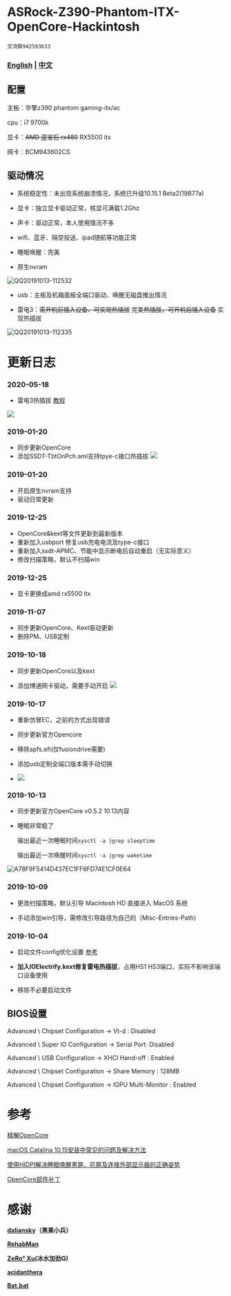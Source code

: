 # ASRock-Z390-Phantom-ITX-OpenCore-Hackintosh
`交流群942593633`
### [English](README.md) | [中文](README-zh.md)

## 配置

主板：华擎z390 phantom gaming-itx/ac

cpu：i7 9700k

显卡：~~AMD 蓝宝石 rx480~~ RX5500 itx

网卡：BCM943602CS

## 驱动情况
* 系统稳定性：未出现系统崩溃情况，系统已升级10.15.1 Beta2(19B77a)

* 显卡：独立显卡驱动正常，核显可满载1.2Ghz

* 声卡：驱动正常，本人使用情况不多

* wifi、蓝牙、隔空投送、ipad随航等功能正常

* 睡眠唤醒：完美

* 原生nvram


    
![QQ20191013-112532](http://github.fangf.cc/mweb/QQ20191013-112532.png)

* usb：主板及机箱面板全端口驱动、唤醒无磁盘推出情况

* 雷电3：~~需开机前插入设备、可实现热插拔~~ 完美~~热插拔，可开机后插入设备~~
实现热插拔


![QQ20191013-112335](http://github.fangf.cc/mweb/QQ20191013-112335.png)






# 更新日志

### 2020-05-18

* 雷电3热插拔 [教程](https://fangf.cc/2020/05/19/TB3/)

![](http://github.fangf.cc/mweb/15898151330755.jpg)
### 2019-01-20

* 同步更新OpenCore
* 添加SSDT-TbtOnPch.aml支持tpye-c接口热插拔
![](http://github.fangf.cc/mweb/15813651269056.jpg)


### 2019-01-20

* 开启原生nvram支持
* 驱动日常更新

### 2019-12-25

* OpenCore&kext等文件更新到最新版本
* 重新加入usbport 修复usb充电电流及type-c接口
* 重新加入ssdt-APMC、节能中显示断电后自动重启（无实际意义）
* 修改扫描策略，默认不扫描win

### 2019-12-25

* 显卡更换成amd rx5500 itx


### 2019-11-07

* 同步更新OpenCore、Kext驱动更新
* 删除PM、USB定制

### 2019-10-18

* 同步更新OpenCore以及kext

* 添加博通网卡驱动，需要手动开启
![](http://github.fangf.cc/mweb/15717383021286.png)


### 2019-10-17

* 重新仿冒EC，之前的方式出现错误

* 同步更新官方Opencore

* 移除apfs.efi(仅fusiondrive需要)

* 添加usb定制全端口版本需手动切换

* ![](http://github.fangf.cc/mweb/15712818344299.jpg)


### 2019-10-13

* 同步更新官方OpenCore v0.5.2 10.13内容

* 睡眠非常稳了

    输出最近一次睡眠时间`sysctl -a |grep sleeptime`
    
    输出最近一次唤醒时间`sysctl -a |grep waketime`

![A78F9F5414D437EC1FF6FD74E1CF0E64](http://github.fangf.cc/mweb/A78F9F5414D437EC1FF6FD74E1CF0E64.jpg)


### 2019-10-09

* 更改扫描策略，默认引导 Macintosh HD 直接进入 MacOS 系统

* 手动添加win引导，需修改引导路径为自己的（Misc-Entries-Path）

### 2019-10-04

* 启动文件config优化设置 [参考](https://insanelymacdiscord.github.io/Getting-Started-With-OpenCore/)

* **加入IOElectrify.kext修复雷电热插拔**，占用HS1 HS3端口，实际不影响该端口设备使用

* 移除不必要启动文件




## BIOS设置

Advanced \ Chipset Configuration → Vt-d : Disabled

Advanced \ Super IO Configuration → Serial Port: Disabled

Advanced \ USB Configuration → XHCI Hand-off : Enabled

Advanced \ Chipset Configuration → Share Memory : 128MB

Advanced \ Chipset Configuration → IGPU Multi-Monitor : Enabled


# 参考
[精解OpenCore](https://blog.daliansky.net/OpenCore-BootLoader.html)

[macOS Catalina 10.15安装中常见的问题及解决方法](https://blog.daliansky.net/Common-problems-and-solutions-in-macOS-Catalina-10.15-installation.html)

[使用HIDPI解决睡眠唤醒黑屏、花屏及连接外部显示器的正确姿势](https://blog.daliansky.net/Use-HIDPI-to-solve-sleep-wake-up-black-screen,-Huaping-and-connect-the-external-monitor-the-correct-posture.html)

[OpenCore部件补丁](https://github.com/daliansky/OC-little)


# 感谢
**[daliansky](https://github.com/daliansky)（黑果小兵）**

**[RehabMan](https://bitbucket.org/RehabMan/)**

**[ZeRo° Xu](https://github.com/xzhih)(冰水加劲Q)**

**[acidanthera](https://github.com/acidanthera/OpenCorePkg)**

**[Bat.bat](https://github.com/williambj1)**
